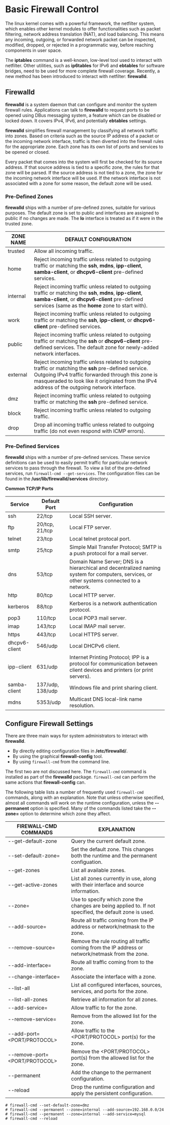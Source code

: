 # Basic Firewall Control

The linux kernel comes with a powerful framework, the netfilter system, which
 enables other kernel modules to offer functionalities such as packet filtering,
 network address translation (NAT), and load balancing. This means any incoming,
 outgoing, or forwarded network packet can be inspected, modified, dropped, or
 rejected in a programmatic way, before reaching components in user space.

The **iptables** command is a well-known, low-level tool used to interact with
 netfilter. Other utilities, such as **ip6tables** for IPv6 and **ebtables** for 
 software bridges, need to be used for more complete firewall coverage. Recently, 
 a new method has been introduced to interact with netfilter: **firewalld**.

## Firewalld

**firewalld** is a system daemon that can configure and monitor the system
 firewall rules. Applications can talk to **firewalld** to request ports to be
 opened using DBus messaging system, a feature which can be disabled or locked
 down. It covers IPv4, IPv6, and potentially **ebtables** settings.

**firewalld** simplifies firewall management by classifying all network traffic
 into zones. Based on criteria such as the source IP address of a packet or
 the incoming network interface, traffic is then diverted into the firewall rules
 for the appropriate zone. Each zone has its own list of ports and services to
 be opened or closed.

Every packet that comes into the system will first be checked for its source
 address. If that source address is tied to a specific zone, the rules for that
 zone will be parsed. If the source address is not tied to a zone, the zone for
 the incoming network interface will be used. If the network interface is not 
 associated with a zone for some reason, the default zone will be used.

### Pre-Defined Zones

**firewalld** ships with a number of pre-defined zones, suitable for various
 purposes. The default zone is set to public and interfaces are assigned to
 public if no changes are made. The **lo** interface is treated as if it were
 in the trusted zone.

ZONE NAME | DEFAULT CONFIGURATION
--------- | ------------------------------------------------------------------------------------------------------------------------------------------------------------------------------------------------------------------------------------------------------------
trusted   | Allow all incoming traffic.
home      | Reject incoming traffic unless related to outgoing traffic or matching the **ssh**, **mdns**, **ipp-client**, **samba-client**, or **dhcpv6-client** pre-defined services.
internal  | Reject incoming traffic unless related to outgoing traffic or matching the **ssh**, **mdns**, **ipp-client**, **samba-client**, or **dhcpv6-client** pre-defined services (same as the **home** zone to start with).
work      | Reject incoming traffic unless related to outgoing traffic or matching the **ssh**, **ipp-client**, or **dhcpv6-client** pre-defined services.
public    | Reject incoming traffic unless related to outgoing traffic or matching the **ssh** or **dhcpv6-client** pre-defined services. The default zone for newly-added network interfaces.
external  | Reject incoming traffic unless related to outgoing traffic or matching the **ssh** pre-defined service. Outgoing IPv4 traffic forwarded through this zone is masqueraded to look like it originated from the IPv4 address of the outgoing network interface.
dmz       | Reject incoming traffic unless related to outgoing traffic or matching the **ssh** pre-defined service.
block     | Reject incoming traffic unless related to outgoing traffic.
drop      | Drop all incoming traffic unless related to outgoing traffic (do not even respond with ICMP errors).

### Pre-Defined Services

**firewalld** ships with a number of pre-defined services. These service
 definitions can be used to easily permit traffic for particular network
 services to pass through the firewall. To view a list of the pre-defined
 services, run ```firewall-cmd --get-services```. The configuration files can
 be found in the **/usr/lib/firewalld/services** directory.

**Common TCP/IP Ports**

Service       | Default Port     | Configuration
------------- | ---------------- | -------------
ssh           | 22/tcp           | Local SSH server.
ftp           | 20/tcp, 21/tcp   | Local FTP server.
telnet        | 23/tcp           | Local telnet protocal port.
smtp          | 25/tcp           | Simple Mail Transfer Protocol; SMTP is a push protocol for a mail server.
dns           | 53/tcp           | Domain Name Server; DNS is a hierarchical and decentralized naming system for computers, services, or other systems connected to a network.
http          | 80/tcp           | Local HTTP server.
kerberos      | 88/tcp           | Kerberos is a network authentication protocol.
pop3          | 110/tcp          | Local POP3 mail server.
imap          | 143/tcp          | Local IMAP mail server.
https         | 443/tcp          | Local HTTPS server.
dhcpv6-client | 546/udp          | Local DHCPv6 client.
ipp-client    | 631/udp          | Internet Printing Protocol; IPP is a protocol for communication between client devices and printers (or print servers).
samba-client  | 137/udp, 138/udp | Windows file and print sharing client.
mdns          | 5353/udp         | Multicast DNS local-link name resolution.

## Configure Firewall Settings 

There are three main ways for system administrators to interact with **firewalld**.

* By directly editing configuration files in **/etc/firewalld/**.
* By using the graphical **firewall-config** tool.
* By using ```firewall-cmd``` from the command line.

The first two are not discussed here. The ```firewall-cmd``` command is installed
 as part of the **firewalld** package. ```firewall-cmd``` can perform the same
 actions that **firewall-config** can.

The following table lists a number of frequently used ```firewall-cmd``` commands,
 along with an explanation. Note that unless otherwise specified, almost all 
 commands will work on the runtime configuration, unless the **--permanent** 
 option is specified. Many of the commands listed take the **--zone=<ZONE>**
 option to determine which zone they affect.

FIREWALL-CMD COMMANDS          | EXPLANATION
------------------------------ | -------------------------------------------------------------------------------------------------------
--get-default-zone             | Query the current default zone.
--set-default-zone=<ZONE>      | Set the default zone. This changes both the runtime and the permanent configuation.
--get-zones                    | List all available zones.
--get-active-zones             | List all zones currently in use, along with their interface and source information.
--zone=<ZONE>                  | Use to specify which zone the changes are being applied to. If not specified, the default zone is used.
--add-source=<CIDR>            | Route all traffic coming from the IP address or network/netmask <CIDR> to the zone.
--remove-source=<CIDR>         | Remove the rule routing all traffic coming from the IP address or network/netmask <CIDR> from the zone.
--add-interface=<INTERFACE>    | Route all traffic coming from <INTERFACE> to the zone.
--change-interface=<INTERFACE> | Associate the interface with a zone.
--list-all                     | List all configured interfaces, sources, services, and ports for the zone.
--list-all-zones               | Retrieve all information for all zones.
--add-service=<SERVICE>        | Allow traffic to <SERVICE> for the zone.
--remove-service=<SERVICE>     | Remove <SERVICE> from the allowed list for the zone.
--add-port=<PORT/PROTOCOL>     | Allow traffic to the <PORT/PROTOCOL> port(s) for the zone.
--remove-port=<PORT/PROTOCOL>  | Remove the <PORT/PROTOCOL> port(s) from the allowed list for the zone.
--permanent                    | Add the change to the permanent configuration.
--reload                       | Drop the runtime configuration and apply the persistent configuration.

```
# firewall-cmd --set-default-zone=dmz
# firewall-cmd --permanent --zone=internal --add-source=192.168.0.0/24
# firewall-cmd --permanent --zone=internal --add-service=mysql
# firewall-cmd --reload
```




